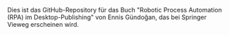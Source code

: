 Dies ist das GitHub-Repository für das Buch "Robotic Process Automation (RPA) im Desktop-Publishing" von Ennis Gündoğan, das bei Springer Vieweg erscheinen wird.
